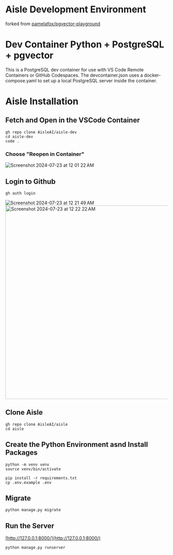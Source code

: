 # Aisle Development Environment
forked from [pamelafox/pgvector-playground](https://github.com/pamelafox/pgvector-playground)

# Dev Container Python + PostgreSQL + pgvector

This is a PostgreSQL dev container for use with VS Code Remote Containers or GitHub Codespaces.
The devcontainer.json uses a docker-compose.yaml to set up a local PostgreSQL server inside the container.

# Aisle Installation

## Fetch and Open in the VSCode Container
```
gh repo clone AisleAI/aisle-dev
cd aisle-dev
code .
```

### Choose "Reopen in Container"
![Screenshot 2024-07-23 at 12 01 22 AM](https://github.com/user-attachments/assets/9357340a-ec23-4d61-888c-9f07502777be)

## Login to Github
```
gh auth login
```

![Screenshot 2024-07-23 at 12 21 49 AM](https://github.com/user-attachments/assets/854f1d3a-f3aa-40ae-8105-221258372cfd)
<img width="602" alt="Screenshot 2024-07-23 at 12 22 22 AM" src="https://github.com/user-attachments/assets/84fef2d5-ddf0-4ea1-992c-a0716117434a">

## Clone Aisle
```
gh repo clone AisleAI/aisle
cd aisle
```

## Create the Python Environment asnd Install Packages
```
python -m venv venv
source venv/bin/activate 

pip install -r requirements.txt
cp .env.example .env
```

## Migrate
```
python manage.py migrate
```

## Run the Server
[http://127.0.0.1:8000/](http://127.0.0.1:8000/)
```
python manage.py runserver
```
